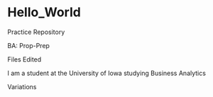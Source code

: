 # Hello_World

Practice Repository

BA: Prop-Prep

Files Edited

I am a student at the University of Iowa studying Business Analytics

Variations
